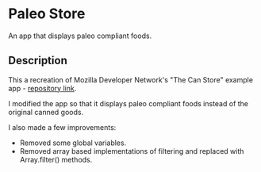 # Paleo Store
An app that displays paleo compliant foods.

## Description
This a recreation of Mozilla Developer Network's "The Can Store" example app - [repository link](https://github.com/mdn/learning-area/tree/master/javascript/apis/fetching-data/can-store).

I modified the app so that it displays paleo compliant foods instead of the original canned goods.

I also made a few improvements:
- Removed some global variables.
- Removed array based implementations of filtering and replaced with Array.filter() methods.
